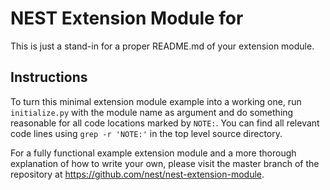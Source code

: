 # NEST Extension Module for <project>

This is just a stand-in for a proper README.md of your extension
module.

## Instructions

To turn this minimal extension module example into a working one, run
`initialize.py` with the module name as argument and do something
reasonable for all code locations marked by `NOTE:`. You can find all
relevant code lines using `grep -r 'NOTE:'` in the top level source
directory.

For a fully functional example extension module and a more thorough
explanation of how to write your own, please visit the master branch
of the repository at https://github.com/nest/nest-extension-module.
